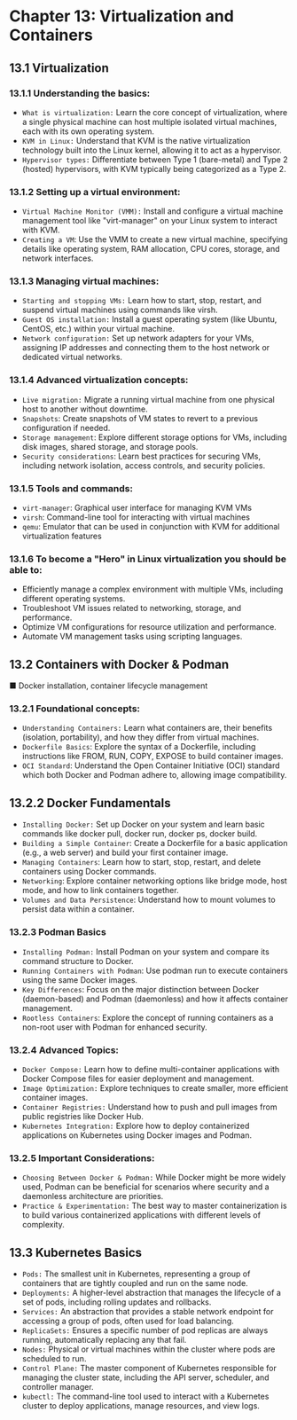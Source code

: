 # Chapter 13: Virtualization and Containers

## 13.1 Virtualization

### 13.1.1 Understanding the basics:
- `What is virtualization:`
Learn the core concept of virtualization, where a single physical machine can host multiple isolated virtual machines, each with its own operating system. 
- `KVM in Linux:`
Understand that KVM is the native virtualization technology built into the Linux kernel, allowing it to act as a hypervisor. 
- `Hypervisor types:`
Differentiate between Type 1 (bare-metal) and Type 2 (hosted) hypervisors, with KVM typically being categorized as a Type 2. 

### 13.1.2 Setting up a virtual environment:
- `Virtual Machine Monitor (VMM):`
Install and configure a virtual machine management tool like "virt-manager" on your Linux system to interact with KVM. 
- `Creating a VM`:
Use the VMM to create a new virtual machine, specifying details like operating system, RAM allocation, CPU cores, storage, and network interfaces.


### 13.1.3 Managing virtual machines:
- `Starting and stopping VMs:`
Learn how to start, stop, restart, and suspend virtual machines using commands like virsh. 
- `Guest OS installation:`
Install a guest operating system (like Ubuntu, CentOS, etc.) within your virtual machine. 
- `Network configuration:`
Set up network adapters for your VMs, assigning IP addresses and connecting them to the host network or dedicated virtual networks. 

### 13.1.4 Advanced virtualization concepts:
- `Live migration:`
Migrate a running virtual machine from one physical host to another without downtime. 
- `Snapshots`:
Create snapshots of VM states to revert to a previous configuration if needed. 
- `Storage management`:
Explore different storage options for VMs, including disk images, shared storage, and storage pools. 
- `Security considerations`:
Learn best practices for securing VMs, including network isolation, access controls, and security policies. 

### 13.1.5 Tools and commands:
- `virt-manager`: Graphical user interface for managing KVM VMs 
- `virsh`: Command-line tool for interacting with virtual machines 
- `qemu`: Emulator that can be used in conjunction with KVM for additional virtualization features 

### 13.1.6 To become a "Hero" in Linux virtualization you should be able to:
- Efficiently manage a complex environment with multiple VMs, including different operating systems.
- Troubleshoot VM issues related to networking, storage, and performance.
- Optimize VM configurations for resource utilization and performance.
- Automate VM management tasks using scripting languages. 

## 13.2 Containers with Docker & Podman
■ Docker installation, container lifecycle management

### 13.2.1 Foundational concepts:
- `Understanding Containers:`
Learn what containers are, their benefits (isolation, portability), and how they differ from virtual machines. 
- `Dockerfile Basics`:
Explore the syntax of a Dockerfile, including instructions like FROM, RUN, COPY, EXPOSE to build container images.
- `OCI Standard`:
Understand the Open Container Initiative (OCI) standard which both Docker and Podman adhere to, allowing image compatibility. 

## 13.2.2 Docker Fundamentals
- `Installing Docker:`
Set up Docker on your system and learn basic commands like docker pull, docker run, docker ps, docker build. 
- `Building a Simple Container`:
Create a Dockerfile for a basic application (e.g., a web server) and build your first container image. 
- `Managing Containers`:
Learn how to start, stop, restart, and delete containers using Docker commands. 
- `Networking`:
Explore container networking options like bridge mode, host mode, and how to link containers together. 
- `Volumes and Data Persistence`:
Understand how to mount volumes to persist data within a container. 

### 13.2.3 Podman Basics
- `Installing Podman:` Install Podman on your system and compare its command structure to Docker. 
- `Running Containers with Podman`: Use podman run to execute containers using the same Docker images. 
- `Key Differences`: Focus on the major distinction between Docker (daemon-based) and Podman (daemonless) and how it affects container management. 
- `Rootless Containers`: Explore the concept of running containers as a non-root user with Podman for enhanced security. 

### 13.2.4 Advanced Topics:
- `Docker Compose:`
Learn how to define multi-container applications with Docker Compose files for easier deployment and management. 
- `Image Optimization:`
Explore techniques to create smaller, more efficient container images. 
- `Container Registries:`
Understand how to push and pull images from public registries like Docker Hub. 
- `Kubernetes Integration:`
Explore how to deploy containerized applications on Kubernetes using Docker images and Podman.

### 13.2.5 Important Considerations:
- `Choosing Between Docker & Podman:`
While Docker might be more widely used, Podman can be beneficial for scenarios where security and a daemonless architecture are priorities. 
- `Practice & Experimentation:`
The best way to master containerization is to build various containerized applications with different levels of complexity. 


## 13.3 Kubernetes Basics
- `Pods:`
The smallest unit in Kubernetes, representing a group of containers that are tightly coupled and run on the same node. 
- `Deployments:`
A higher-level abstraction that manages the lifecycle of a set of pods, including rolling updates and rollbacks. 
- `Services:`
An abstraction that provides a stable network endpoint for accessing a group of pods, often used for load balancing. 
- `ReplicaSets:`
Ensures a specific number of pod replicas are always running, automatically replacing any that fail. 
- `Nodes:`
Physical or virtual machines within the cluster where pods are scheduled to run. 
- `Control Plane:`
The master component of Kubernetes responsible for managing the cluster state, including the API server, scheduler, and controller manager. 
- `kubectl:`
The command-line tool used to interact with a Kubernetes cluster to deploy applications, manage resources, and view logs. 
